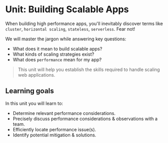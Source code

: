 # Unit: Building Scalable Apps

When building high performance apps, you'll inevitably discover terms like `cluster`, `horizontal scaling`, `stateless`, `serverless`. Fear not!

We will master the jargon while answering key questions:

- What does it mean to build scalable apps?
- What kinds of scaling strategies exist?
- What does `performance` mean for my app?


> This unit will help you establish the skills required to handle scaling web applications.

## Learning goals

In this unit you will learn to:

- Determine relevant performance considerations.
- Precisely discuss performance considerations & observations with a team.
- Efficiently locate performance issue(s).
- Identify potential mitigation & solutions.

